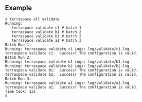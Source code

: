 ## Example

    $ terraspace all validate
    Running:
       terraspace validate c1 # batch 1
       terraspace validate b1 # batch 2
       terraspace validate b2 # batch 2
       terraspace validate a1 # batch 3
    Batch Run 1:
    Running: terraspace validate c1 Logs: log/validate/c1.log
    terraspace validate c1:  Success! The configuration is valid.
    Batch Run 2:
    Running: terraspace validate b1 Logs: log/validate/b1.log
    Running: terraspace validate b2 Logs: log/validate/b2.log
    terraspace validate b1:  Success! The configuration is valid.
    terraspace validate b2:  Success! The configuration is valid.
    Batch Run 3:
    Running: terraspace validate a1 Logs: log/validate/a1.log
    terraspace validate a1:  Success! The configuration is valid.
    Time took: 13s
    $